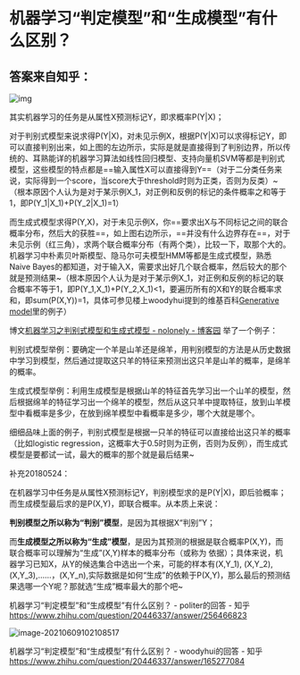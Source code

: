 # 机器学习“判定模型”和“生成模型”有什么区别？



## **答案来自知乎：**



![img](https://gitee.com/chengbo123/images/raw/master/v2-a2e753542fc6384ee351cabdbe6dd523_r.jpg)

其实机器学习的任务是从属性X预测标记Y，即求概率P(Y|X)；

对于判别式模型来说求得P(Y|X)，对未见示例X，根据P(Y|X)可以求得标记Y，即可以直接判别出来，如上图的左边所示，实际是就是直接得到了判别边界，所以传统的、耳熟能详的机器学习算法如线性回归模型、支持向量机SVM等都是判别式模型，这些模型的特点都是==输入属性X可以直接得到Y==（对于二分类任务来说，实际得到一个score，当score大于threshold时则为正类，否则为反类）~（根本原因个人认为是对于某示例X_1，对正例和反例的标记的条件概率之和等于1，即P(Y_1|X_1)+P(Y_2|X_1)=1）

而生成式模型求得P(Y,X)，对于未见示例X，你==要求出X与不同标记之间的联合概率分布，然后大的获胜==，如上图右边所示，==并没有什么边界存在==，对于未见示例（红三角），求两个联合概率分布（有两个类），比较一下，取那个大的。机器学习中朴素贝叶斯模型、隐马尔可夫模型HMM等都是生成式模型，熟悉Naive Bayes的都知道，对于输入X，需要求出好几个联合概率，然后较大的那个就是预测结果~（根本原因个人认为是对于某示例X_1，对正例和反例的标记的联合概率不等于1，即P(Y_1,X_1)+P(Y_2,X_1)<1，要遍历所有的X和Y的联合概率求和，即sum(P(X,Y))=1，具体可参见楼上woodyhui提到的维基百科[Generative model](https://en.wikipedia.org/wiki/Generative_model)里的例子）

博文[机器学习之判别式模型和生成式模型 - nolonely - 博客园](http://www.cnblogs.com/nolonely/p/6435213.html) 举了一个例子：

判别式模型举例：要确定一个羊是山羊还是绵羊，用判别模型的方法是从历史数据中学习到模型，然后通过提取这只羊的特征来预测出这只羊是山羊的概率，是绵羊的概率。

生成式模型举例：利用生成模型是根据山羊的特征首先学习出一个山羊的模型，然后根据绵羊的特征学习出一个绵羊的模型，然后从这只羊中提取特征，放到山羊模型中看概率是多少，在放到绵羊模型中看概率是多少，哪个大就是哪个。

细细品味上面的例子，判别式模型是根据一只羊的特征可以直接给出这只羊的概率（比如logistic regression，这概率大于0.5时则为正例，否则为反例），而生成式模型是要都试一试，最大的概率的那个就是最后结果~

补充20180524：

在机器学习中任务是从属性X预测标记Y，判别模型求的是P(Y|X)，即后验概率；而生成模型最后求的是P(X,Y)，即联合概率。从本质上来说：

**判别模型之所以称为“判别”模型**，是因为其根据X“判别”Y；

而**生成模型之所以称为“生成”模型**，是因为其预测的根据是联合概率P(X,Y)，而联合概率可以理解为“生成”(X,Y)样本的概率分布（或称为 依据）；具体来说，机器学习已知X，从Y的候选集合中选出一个来，可能的样本有(X,Y_1), (X,Y_2), (X,Y_3),……，(X,Y_n),实际数据是如何“生成”的依赖于P(X,Y)，那么最后的预测结果选哪一个Y呢？那就选“生成”概率最大的那个吧~

机器学习“判定模型”和“生成模型”有什么区别？ - politer的回答 - 知乎 https://www.zhihu.com/question/20446337/answer/256466823



![image-20210609102108517](https://gitee.com/chengbo123/images/raw/master/image-20210609102108517.png)



机器学习“判定模型”和“生成模型”有什么区别？ - woodyhui的回答 - 知乎 https://www.zhihu.com/question/20446337/answer/165277084